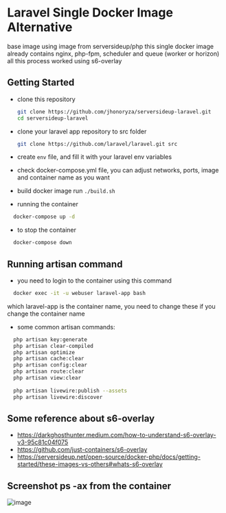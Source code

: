 # Laravel Single Docker Image Alternative

base image using image from serversideup/php 
this single docker image already contains nginx, php-fpm, scheduler and queue (worker or horizon)
all this process worked using s6-overlay

## Getting Started

- clone this repository

    ```bash
    git clone https://github.com/jhonoryza/serversideup-laravel.git
    cd serversideup-laravel
    ```
- clone your laravel app repository to src folder

    ```bash
    git clone https://github.com/laravel/laravel.git src
    ```

- create `env` file, and fill it with your laravel env variables

- check docker-compose.yml file, you can adjust networks, ports, image and container name as you want

- build docker image run `./build.sh`

- running the container 

```bash
  docker-compose up -d
```

- to stop the container 

```bash
  docker-compose down
```

## Running artisan command

- you need to login to the container using this command 

```bash
  docker exec -it -u webuser laravel-app bash
```

which laravel-app is the container name, you need to change these if you change the container name 

- some common artisan commands:

```bash
  php artisan key:generate
  php artisan clear-compiled
  php artisan optimize
  php artisan cache:clear 
  php artisan config:clear 
  php artisan route:clear 
  php artisan view:clear 
  
  php artisan livewire:publish --assets
  php artisan livewire:discover
```

## Some reference about s6-overlay
- https://darkghosthunter.medium.com/how-to-understand-s6-overlay-v3-95c81c04f075
- https://github.com/just-containers/s6-overlay
- https://serversideup.net/open-source/docker-php/docs/getting-started/these-images-vs-others#whats-s6-overlay

## Screenshot ps -ax from the container
![image](https://github.com/jhonoryza/serversideup-laravel/assets/5910636/1940de11-2722-4faa-8826-169310d41bd3)

